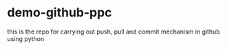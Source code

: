 # demo-github-ppc
this is the repo for carrying out push, pull and commit mechanism in github using python 
